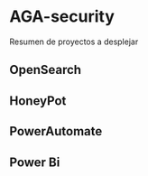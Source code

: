 # AGA-security
Resumen de proyectos a desplejar

<h2>OpenSearch<h2/>
  
  
<h2>HoneyPot<h2/>
  
<h2>PowerAutomate<h2/>
 

<h2>Power Bi<h2/>

